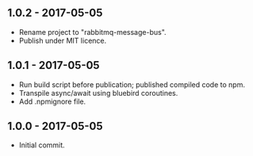 ## 1.0.2 - 2017-05-05

* Rename project to "rabbitmq-message-bus".
* Publish under MIT licence.

## 1.0.1 - 2017-05-05

* Run build script before publication; published compiled code to npm.
* Transpile async/await using bluebird coroutines.
* Add .npmignore file.

## 1.0.0 - 2017-05-05

* Initial commit.
